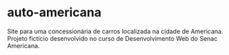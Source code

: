 # auto-americana
Site para uma concessionária de carros localizada na cidade de Americana. Projeto fictício desenvolvido no curso de Desenvolvimento Web do Senac Americana.
